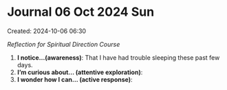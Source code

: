 # Journal 06 Oct 2024 Sun
Created: 2024-10-06 06:30

*Reflection for Spiritual Direction Course*

1. **I notice…(awareness)**: That I have had trouble sleeping these past few days.
2. **I’m curious about… (attentive exploration)**:
3. **I wonder how I can… (active response)**:

